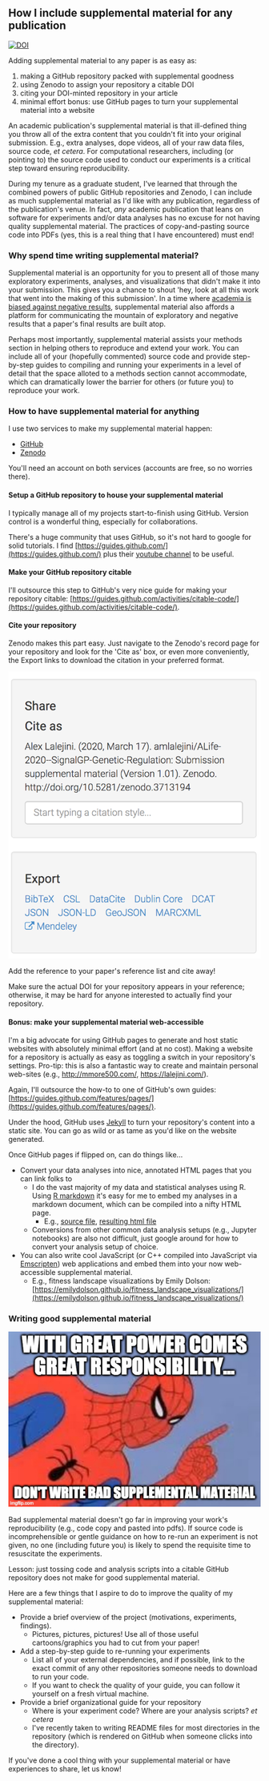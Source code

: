 ## How I include supplemental material for any publication

[![DOI](https://zenodo.org/badge/250617305.svg)](https://zenodo.org/badge/latestdoi/250617305)


Adding supplemental material to any paper is as easy as:

1. making a GitHub repository packed with supplemental goodness
2. using Zenodo to assign your repository a citable DOI
3. citing your DOI-minted repository in your article
4. minimal effort bonus: use GitHub pages to turn your supplemental material into a website

<!-- 👉skip directly to guide  -->

An academic publication's supplemental material is that ill-defined thing you throw all of the extra
content that you couldn't fit into your original submission. E.g., extra analyses, dope videos, all
of your raw data files, source code, *et cetera*.
For computational researchers, including (or pointing to) the source code used to conduct our experiments
is a critical step toward ensuring reproducibility.

During my tenure as a graduate student, I've learned that through the combined powers of public GitHub
repositories and Zenodo, I can include as much supplemental material as I'd like with any publication,
regardless of the publication's venue.
In fact, _any_ academic publication that leans on software for experiments and/or
data analyses has no excuse for not having quality supplemental material.
The practices of copy-and-pasting source code into PDFs (yes, this is a real thing that I have
encountered) must end!

### Why spend time writing supplemental material?

Supplemental material is an opportunity for you to present all of those many exploratory experiments,
analyses, and visualizations that didn't make it into your submission. This gives you a chance
to shout 'hey, look at all this work that went into the making of this submission'. In a time where
[academia is biased against negative results](https://doi.org/10.1007/s11192-011-0494-7), supplemental material also affords a platform
for communicating the mountain of exploratory and negative results that a paper's final results are
built atop.

Perhaps most importantly, supplemental material assists your methods section in helping others to
reproduce and extend your work.
You can include all of your (hopefully commented) source code and provide step-by-step guides to compiling
and running your experiments in a level of detail that the space alloted to a methods section cannot
accommodate, which can dramatically lower the barrier for others (or future you) to reproduce your work.

### How to have supplemental material for anything

I use two services to make my supplemental material happen:

- [GitHub](https://github.com/)
- [Zenodo](https://zenodo.org/)

You'll need an account on both services (accounts are free, so no worries there).

#### Setup a GitHub repository to house your supplemental material

I typically manage all of my projects start-to-finish using GitHub. Version control is a wonderful thing,
especially for collaborations.

There's a huge community that uses GitHub, so it's not hard to google
for solid tutorials. I find [https://guides.github.com/](https://guides.github.com/) plus their
[youtube channel](https://www.youtube.com/githubguides) to be useful.

#### Make your GitHub repository citable

I'll outsource this step to GitHub's very nice guide for making your repository citable:
[https://guides.github.com/activities/citable-code/](https://guides.github.com/activities/citable-code/).

#### Cite your repository

Zenodo makes this part easy. Just navigate to the Zenodo's record page for your repository and look
for the 'Cite as' box, or even more conveniently, the Export links to download the citation in your
preferred format.

![zenodo-citation](./media/zenodo-citation.png)

Add the reference to your paper's reference list and cite away!

Make sure the actual DOI for your repository appears in your reference; otherwise, it may be hard for
anyone interested to actually find your repository.

#### Bonus: make your supplemental material web-accessible

I'm a big advocate for using GitHub pages to generate and host static websites with absolutely minimal
effort (and at no cost).
Making a website for a repository is actually as easy as toggling a switch in your repository's settings.
Pro-tip: this is also a fantastic way to create and maintain personal web-sites (e.g., http://mmore500.com/,
https://lalejini.com/).

Again, I'll outsource the how-to to one of GitHub's own guides:
[https://guides.github.com/features/pages/](https://guides.github.com/features/pages/).

Under the hood, GitHub uses [Jekyll](https://jekyllrb.com/) to turn your repository's content into a
static site.
You can go as wild or as tame as you'd like on the website generated.

Once GitHub pages if flipped on, can do things like...

- Convert your data analyses into nice, annotated HTML pages that you can link folks to
  - I do the vast majority of my data and statistical analyses using R. Using [R markdown](https://rmarkdown.rstudio.com/articles_intro.html)
    it's easy for me to embed my analyses in a markdown document, which can be compiled into a nifty
    HTML page.
    - E.g., [source file](https://github.com/amlalejini/ALife-2020--SignalGP-Genetic-Regulation/blob/master/experiments/alife-2020/analysis/repeated-signal-task-analysis.Rmd),
      [resulting html file](https://lalejini.com/ALife-2020--SignalGP-Genetic-Regulation/experiments/alife-2020/analysis/repeated-signal-task-analysis.html)
  - Conversions from other common data analysis setups (e.g., Jupyter notebooks) are also not difficult,
    just google around for how to convert your analysis setup of choice.
- You can also write cool JavaScript (or C++ compiled into JavaScript via [Emscripten](https://emscripten.org/))
  web applications and embed them into your now web-accessible supplemental material.
  - E.g., fitness landscape visualizations by Emily Dolson: [https://emilydolson.github.io/fitness_landscape_visualizations/](https://emilydolson.github.io/fitness_landscape_visualizations/)

### Writing good supplemental material

![spidermeme](./media/spiderman.jpg)

Bad supplemental material doesn't go far in improving your work's reproducibility  (e.g., code copy
and pasted into pdfs). If source code is incomprehensible or gentle guidance on how
to re-run an experiment is not given, no one (including future you) is likely to spend the requisite
time to resuscitate the experiments.

Lesson: just tossing code and analysis scripts into a citable GitHub repository does not make for good
supplemental material.

Here are a few things that I aspire to do to improve the quality of my supplemental material:

- Provide a brief overview of the project (motivations, experiments, findings).
  - Pictures, pictures, pictures! Use all of those useful cartoons/graphics you had to cut from your
    paper!
- Add a step-by-step guide to re-running your experiments
  - List all of your external dependencies, and if possible, link to the exact commit of any other repositories
    someone needs to download to run your code.
  - If you want to check the quality of your guide, you can follow it yourself on a fresh virtual
    machine.
- Provide a brief organizational guide for your repository
  - Where is your experiment code? Where are your analysis scripts? _et cetera_
  - I've recently taken to writing README files for most directories in the repository (which is rendered
    on GitHub when someone clicks into the directory).

If you've done a cool thing with your supplemental material or have experiences to share, let us know!
